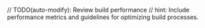 // TODO(auto-modify): Review build performance
// hint: Include performance metrics and guidelines for optimizing build processes.
